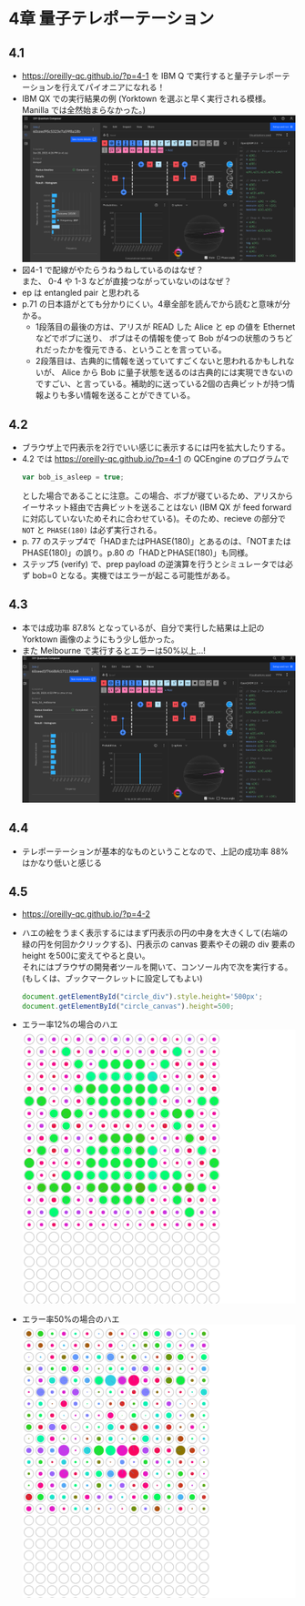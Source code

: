 # 4章 量子テレポーテーション

## 4.1

- <https://oreilly-qc.github.io/?p=4-1> を IBM Q で実行すると量子テレポーテーションを行えてパイオニアになれる！
- IBM QX での実行結果の例 (Yorktown を選ぶと早く実行される模様。Manilla では全然始まらなかった。)  
  ![Yorktown での実行結果](image/4-1_-_IBM_Quantum-Yorktown.png)
- 図4-1 で配線がやたらうねうねしているのはなぜ？  
  また、 0-4 や 1-3 などが直接つながっていないのはなぜ？
- ep は entangled pair と思われる
- p.71 の日本語がとても分かりにくい。4章全部を読んでから読むと意味が分かる。
  - 1段落目の最後の方は、アリスが READ した Alice と ep の値を Ethernet などでボブに送り、 ボブはその情報を使って Bob が4つの状態のうちどれだったかを復元できる、ということを言っている。
  - 2段落目は、古典的に情報を送っていてすごくないと思われるかもしれないが、 Alice から Bob に量子状態を送るのは古典的には実現できないのですごい、と言っている。補助的に送っている2個の古典ビットが持つ情報よりも多い情報を送ることができている。

## 4.2

- ブラウザ上で円表示を2行でいい感じに表示するには円を拡大したりする。
- 4.2 では <https://oreilly-qc.github.io/?p=4-1> の QCEngine のプログラムで  
  ```javascript
  var bob_is_asleep = true;
  ```
  とした場合であることに注意。この場合、ボブが寝ているため、アリスからイーサネット経由で古典ビットを送ることはない (IBM QX が feed forward に対応していないためそれに合わせている)。そのため、recieve の部分で `NOT` と `PHASE(180)` は必ず実行される。
- p. 77 のステップ4で「HADまたはPHASE(180)」とあるのは、「NOTまたはPHASE(180)」の誤り。p.80 の「HADとPHASE(180)」も同様。
- ステップ5 (verify) で、prep payload の逆演算を行うとシミュレータでは必ず bob=0 となる。実機ではエラーが起こる可能性がある。

## 4.3

- 本では成功率 87.8% となっているが、自分で実行した結果は上記の Yorktown 画像のようにもう少し低かった。
- また Melbourne で実行するとエラーは50%以上...!  
  ![Melbourne での実行結果](image/4-1_-_IBM_Quantum-Melbourne.png)

## 4.4

- テレポーテーションが基本的なものということなので、上記の成功率 88% はかなり低いと感じる

## 4.5

- <https://oreilly-qc.github.io/?p=4-2>
- ハエの絵をうまく表示するにはまず円表示の円の中身を大きくして(右端の緑の円を何回かクリックする)、円表示の canvas 要素やその親の div 要素の height を500に変えてやると良い。  
  それにはブラウザの開発者ツールを開いて、コンソール内で次を実行する。(もしくは、ブックマークレットに設定してもよい)  
  
  ```javascript
  document.getElementById("circle_div").style.height='500px';
  document.getElementById("circle_canvas").height=500;
  ```
- エラー率12%の場合のハエ  
  ![エラー率12%の場合のハエ](image/fly_error0.12.png)
- エラー率50%の場合のハエ  
  ![エラー率50%の場合のハエ](image/fly_error0.5.png)
